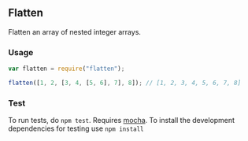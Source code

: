 ## Flatten
Flatten an array of nested integer arrays.

### Usage
```js
var flatten = require("flatten");

flatten([1, 2, [3, 4, [5, 6], 7], 8]); // [1, 2, 3, 4, 5, 6, 7, 8]
```

### Test
To run tests, do `npm test`. Requires [mocha](http://visionmedia.github.io/mocha/). To install the development dependencies for testing use `npm install`